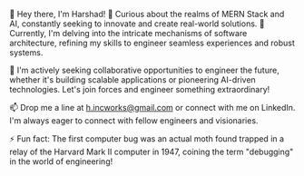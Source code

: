 👋 Hey there, I'm Harshad!
👀 Curious about the realms of MERN Stack and AI, constantly seeking to innovate and create real-world solutions.
🌱 Currently, I'm delving into the intricate mechanisms of software architecture, refining my skills to engineer seamless experiences and robust systems.

💞️ I'm actively seeking collaborative opportunities to engineer the future, whether it's building scalable applications or pioneering AI-driven technologies. Let's join forces and engineer something extraordinary!

📫 Drop me a line at h.incworks@gmail.com or connect with me on LinkedIn. I'm always eager to connect with fellow engineers and visionaries.

⚡ Fun fact: The first computer bug was an actual moth found trapped in a relay of the Harvard Mark II computer in 1947, coining the term "debugging" in the world of engineering!

<!---
harry3201/harry3201 is a ✨ special ✨ repository because its `README.md` (this file) appears on your GitHub profile.
You can click the Preview link to take a look at your changes.
--->
